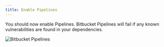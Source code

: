 ```yaml
---
title: Enable Pipelines
---
```


You should now enable Pipelines. Bitbucket Pipelines will fail if any known vulnerabilities are found in your dependencies.

![Bitbucket Pipelines](http://res.cloudinary.com/snyk/image/upload/c_scale,w_2556/v1474020170/docs/bitbucket_pipelines.jpg)

